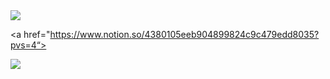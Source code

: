  <a href="mailto:sjy06238@naver.com">
   <img src="https://img.shields.io/badge/Gmail-d14836?style=flat-square&logo=Gmail&logoColor=white&link=leegm1798@naver.com"/>
</a>

<a href="https://www.notion.so/4380105eeb904899824c9c479edd8035?pvs=4“>

<a href="https://www.notion.so/4380105eeb904899824c9c479edd8035?pvs=4" target="_blank"><img src="https://img.shields.io/badge/Notion-FFFFFF?style=flat-square&logo=Notion&logoColor=white&link=https://www.notion.so/4380105eeb904899824c9c479edd8035?pvs=4"/></a>




